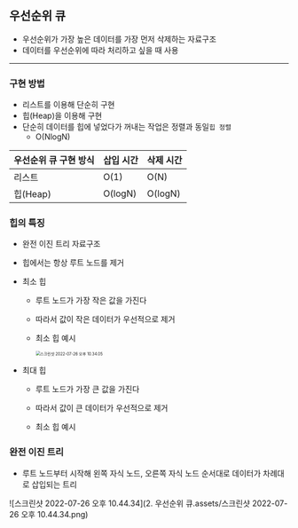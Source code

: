 ## 우선순위 큐

- 우선순위가 가장 높은 데이터를 가장 먼저 삭제하는 자료구조
- 데이터를 우선순위에 따라 처리하고 싶을 때 사용

---

### 구현 방법

- 리스트를 이용해 단순히 구현
- 힙(Heap)을 이용해 구현
- 단순히 데이터를 힙에 넣었다가 꺼내는 작업은 정렬과 동일`힙 정렬`
  - O(NlogN)

| 우선순위 큐 구현 방식 | 삽입 시간 | 삭제 시간 |
| --------------------- | --------- | --------- |
| 리스트                | O(1)      | O(N)      |
| 힙(Heap)              | O(logN)   | O(logN)   |



### 힙의 특징

- 완전 이진 트리 자료구조

- 힙에서는 항상 루트 노드를 제거

- 최소 힙
  - 루트 노드가 가장 작은 값을 가진다
  
  - 따라서 값이 작은 데이터가 우선적으로 제거
  
  - 최소 힙 예시
  
    <img src="2. 우선순위 큐.assets/스크린샷 2022-07-26 오후 10.34.05.png" alt="스크린샷 2022-07-26 오후 10.34.05" style="zoom: 50%;" />
  
- 최대 힙
  - 루트 노드가 가장 큰 값을 가진다
  
  - 따라서 값이 큰 데이터가 우선적으로 제거
  
  - 최소 힙 예시
  
    



### 완전 이진 트리

- 루트 노드부터 시작해 왼쪽 자식 노드, 오른쪽 자식 노드 순서대로 데이터가 차례대로 삽입되는 트리

![스크린샷 2022-07-26 오후 10.44.34](2. 우선순위 큐.assets/스크린샷 2022-07-26 오후 10.44.34.png)

